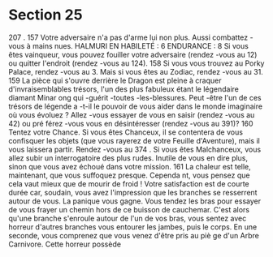 # Section 25

207 .
157
Votre adversaire n'a pas d'arme lui non plus. Aussi combattez -
vous à mains nues.
HALMURI EN HABILETÉ : 6 ENDURANCE : 8
Si vous êtes vainqueur, vous pouvez fouiller votre adversaire
(rendez -vous au 12) ou quitter l'endroit (rendez -vous au 124).
158
Si vous vous trouvez au Porky Palace, rendez -vous au 3. Mais si
vous êtes au Zodiac, rendez -vous au 31.
159
La pièce qui s'ouvre derrière le Dragon est pleine à craquer
d'invraisemblables trésors, l'un des plus fabuleux étant le
légendaire diamant Minar ong qui -guérit -toutes -les-blessures.
Peut -être l'un de ces trésors de légende a -t-il le pouvoir de vous
aider dans le monde imaginaire où vous évoluez ? Allez -vous
essayer de vous en saisir (rendez -vous au 42) ou pré férez -vous
vous  en désintéresser (rendez -vous au 391)?
160
Tentez votre Chance. Si vous êtes Chanceux, il se contentera de
vous confisquer les objets (que vous rayerez de votre Feuille
d'Aventure), mais il vous laissera partir. Rendez -vous au 374 . Si
vous êtes Malchanceux, vous allez subir un interrogatoire des
plus rudes. Inutile de vous en dire plus, sinon que vous avez
échoué dans votre mission.
161
La chaleur est telle, maintenant, que vous suffoquez presque.
Cependa nt, vous pensez que cela vaut mieux que de mourir de
froid ! Votre satisfaction est de courte durée car, soudain, vous
avez l'impression que les branches se resserrent autour de vous.
La panique vous gagne. Vous tendez les bras pour essayer de
vous frayer un chemin hors de ce buisson de cauchemar. C'est
alors qu'une branche s'enroule autour de l'un de vos bras, vous
sentez avec horreur d'autres branches vous entourer les jambes,
puis le corps. En une seconde, vous comprenez que vous venez
d'être pris au piè ge d'un Arbre Carnivore. Cette horreur possède